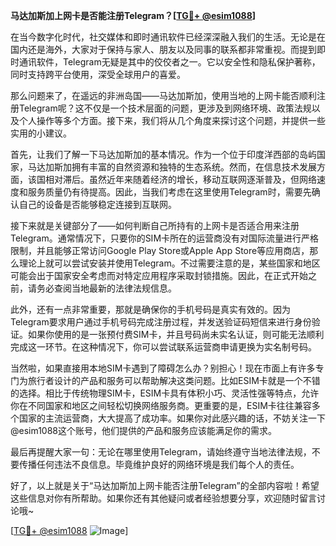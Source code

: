 **马达加斯加上网卡是否能注册Telegram？[[TG💪+ @esim1088](https://t.me/s/esim1088)]**

在当今数字化时代，社交媒体和即时通讯软件已经深深融入我们的生活。无论是在国内还是海外，大家对于保持与家人、朋友以及同事的联系都非常重视。而提到即时通讯软件，Telegram无疑是其中的佼佼者之一。它以安全性和隐私保护著称，同时支持跨平台使用，深受全球用户的喜爱。

那么问题来了，在遥远的非洲岛国——马达加斯加，使用当地的上网卡能否顺利注册Telegram呢？这不仅是一个技术层面的问题，更涉及到网络环境、政策法规以及个人操作等多个方面。接下来，我们将从几个角度来探讨这个问题，并提供一些实用的小建议。

首先，让我们了解一下马达加斯加的基本情况。作为一个位于印度洋西部的岛屿国家，马达加斯加拥有丰富的自然资源和独特的生态系统。然而，在信息技术发展方面，该国相对滞后。虽然近年来随着经济的增长，移动互联网逐渐普及，但网络速度和服务质量仍有待提高。因此，当我们考虑在这里使用Telegram时，需要先确认自己的设备是否能够稳定连接到互联网。

接下来就是关键部分了——如何判断自己所持有的上网卡是否适合用来注册Telegram。通常情况下，只要你的SIM卡所在的运营商没有对国际流量进行严格限制，并且能够正常访问Google Play Store或Apple App Store等应用商店，那么理论上就可以尝试安装并使用Telegram。不过需要注意的是，某些国家和地区可能会出于国家安全考虑而对特定应用程序采取封锁措施。因此，在正式开始之前，请务必查阅当地最新的法律法规信息。

此外，还有一点非常重要，那就是确保你的手机号码是真实有效的。因为Telegram要求用户通过手机号码完成注册过程，并发送验证码短信来进行身份验证。如果你使用的是一张预付费SIM卡，并且号码尚未实名认证，则可能无法顺利完成这一环节。在这种情况下，你可以尝试联系运营商申请更换为实名制号码。

当然啦，如果直接用本地SIM卡遇到了障碍怎么办？别担心！现在市面上有许多专门为旅行者设计的产品和服务可以帮助解决这类问题。比如ESIM卡就是一个不错的选择。相比于传统物理SIM卡，ESIM卡具有体积小巧、灵活性强等特点，允许你在不同国家和地区之间轻松切换网络服务商。更重要的是，ESIM卡往往兼容多个国家的主流运营商，大大提高了成功率。如果你对此感兴趣的话，不妨关注一下@esim1088这个账号，他们提供的产品和服务应该能满足你的需求。

最后再提醒大家一句：无论在哪里使用Telegram，请始终遵守当地法律法规，不要传播任何违法不良信息。毕竟维护良好的网络环境是我们每个人的责任。

好了，以上就是关于“马达加斯加上网卡能否注册Telegram”的全部内容啦！希望这些信息对你有所帮助。如果你还有其他疑问或者经验想要分享，欢迎随时留言讨论哦~

[[TG💪+ @esim1088](https://t.me/s/esim1088) ![Image](https://i.postimg.cc/4NQfJmqS/Snipaste-2025-05-13-00-14-12.png)]